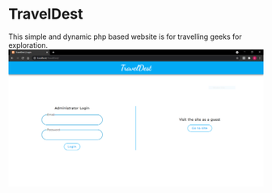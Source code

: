 # TravelDest
This simple and dynamic php based website is for travelling geeks for exploration. 
 ![Alt Text](/screenshot/login.png)
